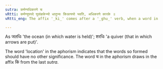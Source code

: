 ```yaml
---
sutra: कर्मण्यधिकरणे च
vRtti: कर्मण्युपपदे घुसंज्ञकेभ्यो धातुभ्यः किःप्रत्ययो भवति, अधिकरणे कारके ॥
vRtti_eng: The affix '_ki_' comes after a '_ghu_' verb, when a word in the accusative case is in composition with it, and when the relation of the word so formed to its verb, is that of 'location'.

---
```

As जलधिः 'the ocean (in which water is held)';  शरधिः 'a quiver (that in which arrows are put)'.

The word 'location' in the aphorism indicates that the words so formed should have no other significance. The word च in the aphorism draws in the affix कि from the last _sutra_.